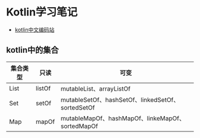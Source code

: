 # Kotlin学习笔记

- [kotlin中文编码站](https://www.kotlincn.net/)

## kotlin中的集合

| 集合类型 | 只读   | 可变                                              |
| -------- | ------ | ------------------------------------------------- |
| List     | listOf | mutableList、arrayListOf                          |
| Set      | setOf  | mutableSetOf、hashSetOf、linkedSetOf、sortedSetOf |
| Map      | mapOf  | mutableMapOf、hashMapOf、linkeMapOf、sortedMapOf  |